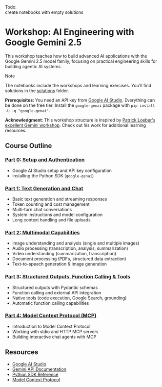 Todo:  
create notebooks with empty solutions


# Workshop: AI Engineering with Google Gemini 2.5

This workshop teaches how to build advanced AI applications with the Google Gemini 2.5 model family, focusing on practical engineering skills for building agentic AI systems.

> [!NOTE]
> The notebooks include the workshops and learning exercises. You'll find solutions in the [solutions](./solutions/) folder.

**Prerequisites**: You need an API key from [Google AI Studio](https://aistudio.google.com/apikey). Everything can be done on the free tier. Install the `google-genai` package with `pip install -U -q "google-genai"`.

**Acknowledgment**: This workshop structure is inspired by [Patrick Loeber's excellent Gemini workshop](https://github.com/patrickloeber/workshop-build-with-gemini/tree/main). Check out his work for additional learning resources.

## Course Outline

### [Part 0: Setup and Authentication](./notebooks/00-setup-and-authentication.ipynb)
- Google AI Studio setup and API key configuration
- Installing the Python SDK (`google-genai`)

### [Part 1: Text Generation and Chat](./notebooks/01-text-generation-and-chat.ipynb)
- Basic text generation and streaming responses
- Token counting and cost management
- Multi-turn chat conversations
- System instructions and model configuration
- Long context handling and file uploads

### [Part 2: Multimodal Capabilities](./notebooks/02-multimodal-capabilities.ipynb)
- Image understanding and analysis (single and multiple images)
- Audio processing (transcription, analysis, summarization)
- Video understanding (summarization, transcription)
- Document processing (PDFs, structured data extraction)
- Text-to-speech generation & Image generation 

### [Part 3: Structured Outputs, Function Calling & Tools](./notebooks/03-structured-outputs-function-calling-tools.ipynb)
- Structured outputs with Pydantic schemas
- Function calling and external API integration
- Native tools (code execution, Google Search, grounding)
- Automatic function calling capabilities

### [Part 4: Model Context Protocol (MCP)](./notebooks/04-model-context-protocol-mcp.ipynb)
- Introduction to Model Context Protocol
- Working with stdio and HTTP MCP servers
- Building interactive chat agents with MCP

## Resources

- [Google AI Studio](https://aistudio.google.com/)
- [Gemini API Documentation](https://ai.google.dev/gemini-api/docs)
- [Python SDK Reference](https://ai.google.dev/gemini-api/docs/sdks/python)
- [Model Context Protocol](https://modelcontextprotocol.io/)
